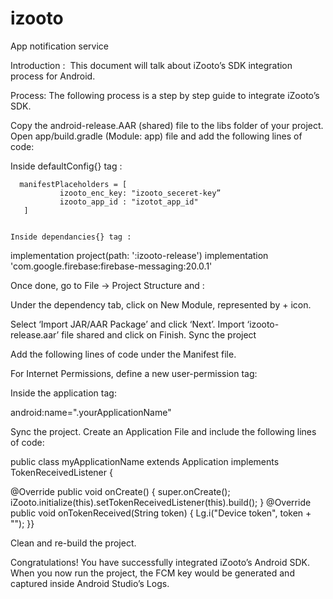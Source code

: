 # izooto
App notification service



Introduction :
 This document will talk about iZooto’s SDK integration process for Android. 

Process:
The following process is a step by step guide to integrate iZooto’s SDK.

Copy the android-release.AAR (shared) file to the libs folder of your project.
Open app/build.gradle (Module: app) file and add the following lines of code: 

Inside defaultConfig{} tag :

      manifestPlaceholders = [
               izooto_enc_key: "izooto_seceret-key”
               izooto_app_id : "izotot_app_id" 
       ]
	

	Inside dependancies{} tag :

implementation project(path: ':izooto-release')
implementation 'com.google.firebase:firebase-messaging:20.0.1'

Once done, go to File → Project Structure and :

Under the dependency tab, click on New Module, represented by + icon.



Select ‘Import JAR/AAR Package’ and click ‘Next’.
Import ‘izooto-release.aar’ file shared and click on Finish.
Sync the project

Add the following lines of code under the Manifest file.

For Internet Permissions, define a new user-permission tag:

 <uses-permission android:name="android.permission.INTERNET"/>

Inside the application tag:

   android:name=".yourApplicationName"

<meta-data
   android:name="izooto_enc_key"
   android:value="${izooto_enc_key}" />

<meta-data
   android:name="izooto_app_id"
   android:value="${izooto_app_id}" />

Sync the project.
Create an Application File and include the following lines of code:

public class myApplicationName extends Application implements TokenReceivedListener
{

   @Override
   public void onCreate() {
       super.onCreate();
    iZooto.initialize(this).setTokenReceivedListener(this).build(); }
 @Override
   public void onTokenReceived(String token) {
       Lg.i("Device token", token + "");
 }}

Clean and re-build the project.

Congratulations! You have successfully integrated iZooto’s Android SDK. When you now run the project, the FCM key would be generated and captured inside Android Studio’s Logs.
